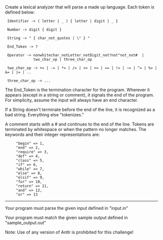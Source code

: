 Create a lexical analyzer that will parse a made up language. Each token is defined below:
```
 Identifier -> ( letter | _ ) { letter | digit | _ }

 Number -> digit { digit }

 String -> " { char_not_quotes | \" } "

 End_Token -> ?

 Operator -> nonwhitechar_notLetter_notDigit_not?not"not_not#  |
             two_char_op | three_char_op

 two_char_op -> += | -= | *= | /= | <= | >= | == | != | ~= | ^= | %= | &= | |= | ..

 three_char_op -> ...
```
The End_Token is the termination character for the program.
Wherever it appears (except in a string or comment), it signals 
the end of the program.
For simplicity, assume the input will always have an end character.

If a String doesn't terminate before the end of the line, it is
recognized as a bad string.  Everything else "tokenizes.”

A comment starts with a # and continues to the end of the line.
Tokens are terminated by whitespace or when the pattern no longer matches.
The keywords and their integer representations are:

         "begin" => 1,
         "end" => 2,
         "require" => 3,
         "def" => 4,
         "class" => 5,
         "if" => 6,
         "while" => 7,
         "else" => 8,
         "elsif" => 9,
         "for" => 10,
         "return" => 11,
         "and" => 12,
         "or" => 13

-------------------------------------------------------------
Your program must parse the given input defined in "input.in"

Your program must match the given sample output defined in "sample_output.out"

Note: Use of any version of Antlr is prohibited for this challenge!
